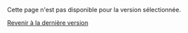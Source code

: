 

Cette page n'est pas disponible pour la version sélectionnée.

[Revenir à la dernière version](/vertigo-docs/#/)
